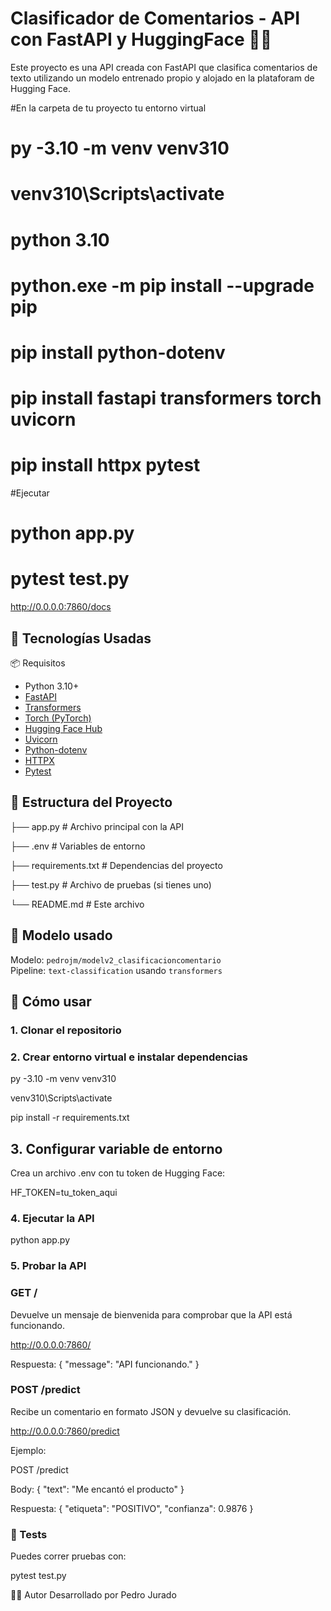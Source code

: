 # Clasificador de Comentarios - API con FastAPI y HuggingFace 🤖🚀

Este proyecto es una API creada con FastAPI que clasifica comentarios de texto utilizando un modelo entrenado propio y alojado en la plataforam de Hugging Face.

#En la carpeta de tu proyecto tu entorno virtual
# py -3.10 -m venv venv310
# venv310\Scripts\activate

# python 3.10
# python.exe -m pip install --upgrade pip   
# pip install python-dotenv
# pip install fastapi transformers torch uvicorn
# pip install httpx pytest

#Ejecutar 
# python app.py
# pytest test.py

http://0.0.0.0:7860/docs  

## 🚀 Tecnologías Usadas
📦 Requisitos
- Python 3.10+
- [FastAPI](https://fastapi.tiangolo.com/)
- [Transformers](https://huggingface.co/docs/transformers/)
- [Torch (PyTorch)](https://pytorch.org/)
- [Hugging Face Hub](https://huggingface.co/)
- [Uvicorn](https://www.uvicorn.org/)
- [Python-dotenv](https://pypi.org/project/python-dotenv/)
- [HTTPX](https://www.python-httpx.org/)
- [Pytest](https://docs.pytest.org/)

## 📁 Estructura del Proyecto
├── app.py # Archivo principal con la API

├── .env # Variables de entorno 
 
├── requirements.txt # Dependencias del proyecto
 
├── test.py # Archivo de pruebas (si tienes uno)
 
└── README.md # Este archivo
 
## 🧠 Modelo usado
Modelo: `pedrojm/modelv2_clasificacioncomentario`  
Pipeline: `text-classification` usando `transformers`

## 🚀 Cómo usar

### 1. Clonar el repositorio

### 2. Crear entorno virtual e instalar dependencias

py -3.10 -m venv venv310

venv310\Scripts\activate

pip install -r requirements.txt

##  3. Configurar variable de entorno
Crea un archivo .env con tu token de Hugging Face:

HF_TOKEN=tu_token_aqui

### 4. Ejecutar la API
python app.py

### 5. Probar la API

### GET /
Devuelve un mensaje de bienvenida para comprobar que la API está funcionando.

http://0.0.0.0:7860/ 

Respuesta:
{
  "message": "API funcionando."
}

 

### POST /predict
Recibe un comentario en formato JSON y devuelve su clasificación.

http://0.0.0.0:7860/predict 

Ejemplo:

POST /predict

Body: {
  "text": "Me encantó el producto"
}

Respuesta: {
  "etiqueta": "POSITIVO",
  "confianza": 0.9876
}

### 🧪 Tests

Puedes correr pruebas con:

pytest test.py

👨‍💻 Autor
Desarrollado por Pedro Jurado


